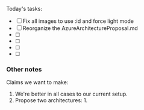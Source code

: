 Today's tasks:
- [ ] Fix all images to use :id and force light mode
- [ ] Reorganize the AzureArchitectureProposal.md
- [ ] 
- [ ] 
- [ ] 
- [ ]  

### Other notes

Claims we want to make:
1. We're better in all cases to our current setup.
2. Propose two architectures:
    1. 
